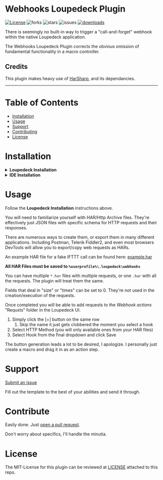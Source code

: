 # Webhooks Loupedeck Plugin
[![License](http://img.shields.io/:license-MIT-blue.svg?style=flat)](LICENSE)
![forks](https://img.shields.io/github/forks/Steinerd/Loupedeck.WebhooksPlugin?style=flat)
![stars](https://img.shields.io/github/stars/Steinerd/Loupedeck.WebhooksPlugin?style=flat)
![issues](https://img.shields.io/github/issues/Steinerd/Loupedeck.WebhooksPlugin?style=flat)
[![downloads](https://img.shields.io/github/downloads/Steinerd/Loupedeck.WebhooksPlugin/latest/total?style=flat)](https://github.com/Steinerd/Loupedeck.WebhooksPlugin/compare)

There is seemingly no built-in way to trigger a "call-and-forget" webhook within the native Loupedeck application. 

The Webhooks Loupedeck Plugin corrects the obvious omission of fundamental functionality in a macro controller. 

## Credits

This plugin makes heavy use of [HarSharp](https://github.com/giacomelli/HarSharp), and its dependancies. 

--------

# Table of Contents

- [Installation](#installation)
- [Usage](#usage)
- [Support](#support)
- [Contributing](#contributing)
- [License](#license)

# Installation

<details><summary><b>Loupedeck Installation</b></summary>
  
  
  1. Go to [latest release](https://github.com/Steinerd/Loupedeck.WebhooksPlugin/releases/latest), and download the `lplug4` file to you computer
  1. Open (normally double-click) to install, the Loupedeck software should take care of the rest
  1. Restart Loupedeck (if not handled by the installer)
  1. In the Loupedeck interface, enable **Webhooks** by clicking <ins>Manage plugins</ins>
  1. Check the Webhooks box on to enable
  1. Drag the desired control onto your layout

Once click it will bring you to a dynamic playback device selection page. 
</details>

<details><summary><b>IDE Installation</b></summary>
  Made with Visual Studio 2022, C# will likely only compile in VS2019 or greater. 

  Assuming Loupedeck is already installed on your machine, make sure you've stopped it before you debug the project. 

  Debugging _should_ build the solution, which will then output the DLL, config, and pdb into your `%LocalAppData%\Loupedeck\Plugins` directory.

  If all goes well, Loupedeck will then open and you can then debug. 

</details>

# Usage

Follow the __Loupedeck Installation__ instructions above. 

You will need to familiarize yourself with HAR/Http Archive files. They're effectively just JSON files with specific schema for HTTP requests and their responses.

There are numerous ways to create them, or export them in many different applications. Including Postman, Telerik Fiddler2, and even most browsers DevTools will allow you to export/copy web requests as HARs. 

An example HAR file for a fake IFTTT call can be found here: [example.har](example.har)

__All HAR Files must be saved to `%userprofile%\.loupedeck\webhooks`__

You can have multiple `*.har` files with multiple requests, or one `.har` with all the requests. The plugin will treat them the same. 

Fields that deal in "size" or "times" can be set to 0. They're not used in the creation/execution of the requests. 

Once completed you will be able to add requests to the *Webhook actions* "Requsts" folder in the Loupedeck UI.

1. Simply click the [+] button on the same row
	1. Skip the name it just gets clobbered the moment you select a hook
1. Select HTTP Method (you will only available ones from your HAR files)
1. Select Hook from the final dropdown and click Save

The button generation leads a lot to be desired, I apologize. I personally just create a macro and drag it in as an action step. 

# Support

[Submit an issue](https://github.com/Steinerd/Loupedeck.WebhooksPlugin/issues/new)

Fill out the template to the best of your abilities and send it through. 

# Contribute

Easily done. Just [open a pull request](https://github.com/Steinerd/Loupedeck.WebhooksPlugin/compare). 

Don't worry about specifics, I'll handle the minutia. 

# License
The MIT-License for this plugin can be reviewed at [LICENSE](LICENSE) attached to this repo.
